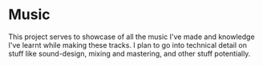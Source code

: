 # Music
This project serves to showcase of all the music I've made and knowledge I've learnt while making these tracks. 
I plan to go into technical detail on stuff like sound-design, mixing and mastering, and other stuff potentially.
